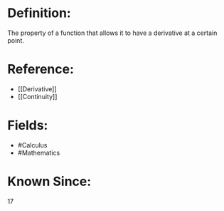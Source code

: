 

# Definition:
The property of a function that allows it to have a derivative at a certain point.

# Reference:
- [[Derivative]]
- [[Continuity]]

# Fields: 
- #Calculus
- #Mathematics

# Known Since:
17

